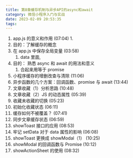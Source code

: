 ```yaml
---
title: 第8章缓存机制与异步API的async和await
category: 微信小程序入门与实战
date: 2023-02-09 20:53:35
tags:
---
```


1. app.js 的意义和作用 (07:04)
   1.
2. 目的：了解缓存的概念
3. 在 app.js 中保存全局变量 (03:58)
   1. data 里面,
4. 目的： 熟悉 async 和 await 的用法和意义
   1. 合起来用等于 promise
5. 小程序缓存的增删改查与清除 (11:06)
6. 异步函数的几个方案：回调函数、promise 与 await (13:44)
7. 文章收藏（1）分析思路 (10:48)
8. 文章收藏（2）JS 的动态属性 (05:39)
9. 收藏未收藏的切换 (05:23)
10. 初始化收藏状态 (06:11)
11. 缓存如何不被覆盖？ (07:41)
12. 同步文章缓存状态 (06:59)
13. showToast 接口的应用 (08:53)
14. 牢记 setData 对于 data 属性的影响 (06:08)
15. showToast 更换成 showModal（1） (10:25)
16. showModal 的回调函数与 Promise (10:12)
17. showActionSheet 的使用 (08:32)

